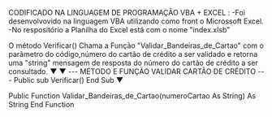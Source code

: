 CODIFICADO NA LINGUAGEM DE PROGRAMAÇÃO VBA + EXCEL
:
-Foi desenvolvovido na linguagem VBA utilizando como front o Microssoft Excel.
-No respositório a Planilha do Excel está com o nome "index.xlsb"

O método Verificar() Chama a Função "Validar_Bandeiras_de_Cartao" com o parâmetro do código,número do cartão de crédito a ser validado e retorna uma "string" mensagem de resposta do número do cartão de crédito a ser consultado.
▼
▼
--- MÉTODO E FUNÇÃO VALIDAR CARTÃO DE CRÉDITO ---
Public sub Verificar()
End Sub 
▼

Public Function Validar_Bandeiras_de_Cartao(numeroCartao As String) As String
End Function 
